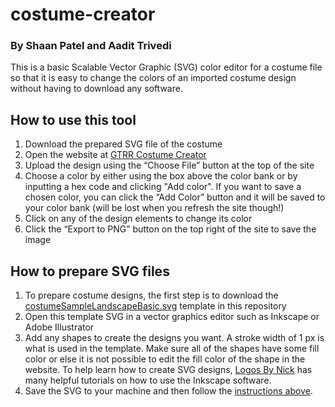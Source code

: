 # costume-creator
### By Shaan Patel and Aadit Trivedi
This is a basic Scalable Vector Graphic (SVG) color editor for a costume file so that it is easy to change the colors of an imported costume design without having to download any software.

## How to use this tool
1. Download the prepared SVG file of the costume
2. Open the website at [GTRR Costume Creator](https://gtrr-costume-creator.netlify.app/main.html)
3. Upload the design using the “Choose File” button at the top of the site
4. Choose a color by either using the box above the color bank or by inputting a hex code and clicking "Add color". If you want to save a chosen color, you can click the “Add Color” button and it will be saved to your color bank (will be lost when you refresh the site though!)
5. Click on any of the design elements to change its color
6. Click the “Export to PNG” button on the top right of the site to save the image

## How to prepare SVG files
1. To prepare costume designs, the first step is to download the [costumeSampleLandscapeBasic.svg](/costumes/costumeSampleLandscapeBasic.svg) template in this repository
2. Open this template SVG in a vector graphics editor such as Inkscape or Adobe Illustrator
3. Add any shapes to create the designs you want. A stroke width of 1 px is what is used in the template. Make sure all of the shapes have some fill color or else it is not possible to edit the fill color of the shape in the website. To help learn how to create SVG designs, [Logos By Nick](https://www.youtube.com/@LogosByNick/videos) has many helpful tutorials on how to use the Inkscape software.
4. Save the SVG to your machine and then follow the [instructions above](https://github.com/shaanpatel00/costume-creator/edit/main/README.md#how-to-use-this-tool).
